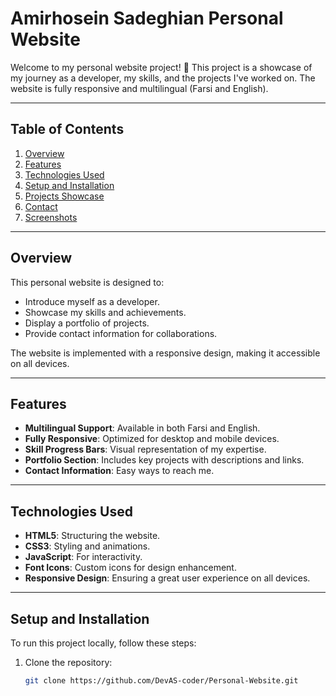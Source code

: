 # Amirhosein Sadeghian Personal Website

Welcome to my personal website project! 🌟 This project is a showcase of my journey as a developer, my skills, and the projects I've worked on. The website is fully responsive and multilingual (Farsi and English).

---

## Table of Contents
1. [Overview](#overview)
2. [Features](#features)
3. [Technologies Used](#technologies-used)
4. [Setup and Installation](#setup-and-installation)
5. [Projects Showcase](#projects-showcase)
6. [Contact](#contact)
7. [Screenshots](#screenshots)

---

## Overview

This personal website is designed to:
- Introduce myself as a developer.
- Showcase my skills and achievements.
- Display a portfolio of projects.
- Provide contact information for collaborations.

The website is implemented with a responsive design, making it accessible on all devices.

---

## Features

- **Multilingual Support**: Available in both Farsi and English.
- **Fully Responsive**: Optimized for desktop and mobile devices.
- **Skill Progress Bars**: Visual representation of my expertise.
- **Portfolio Section**: Includes key projects with descriptions and links.
- **Contact Information**: Easy ways to reach me.

---

## Technologies Used

- **HTML5**: Structuring the website.
- **CSS3**: Styling and animations.
- **JavaScript**: For interactivity.
- **Font Icons**: Custom icons for design enhancement.
- **Responsive Design**: Ensuring a great user experience on all devices.

---

## Setup and Installation

To run this project locally, follow these steps:

1. Clone the repository:
   ```bash
   git clone https://github.com/DevAS-coder/Personal-Website.git
